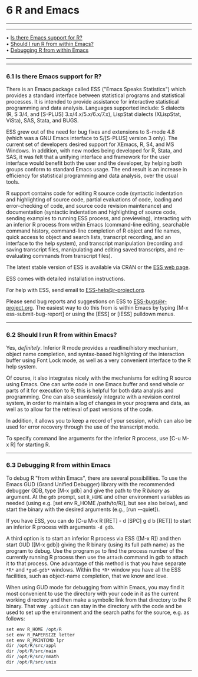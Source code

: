 # 6 R and Emacs

---

---

• [Is there Emacs support for R?](#Is-there-Emacs-support-for-R_003f)     
 • [Should I run R from within Emacs?](#Should-I-run-R-from-within-Emacs_003f)     
 • [Debugging R from within Emacs](#Debugging-R-from-within-Emacs)

---

---

### 6.1 Is there Emacs support for R?

There is an Emacs package called ESS ("Emacs Speaks Statistics") which
provides a standard interface between statistical programs and
statistical processes. It is intended to provide assistance for
interactive statistical programming and data analysis. Languages
supported include: S dialects (R, S 3/4, and [S-PLUS]
3.x/4.x/5.x/6.x/7.x), LispStat dialects (XLispStat, ViSta), SAS, Stata,
and BUGS.

ESS grew out of the need for bug fixes and extensions to S-mode 4.8
(which was a GNU Emacs interface to S/[S-PLUS] version 3 only).
The current set of developers desired support for XEmacs, R, S4, and MS
Windows. In addition, with new modes being developed for R, Stata, and
SAS, it was felt that a unifying interface and framework for the user
interface would benefit both the user and the developer, by helping both
groups conform to standard Emacs usage. The end result is an increase in
efficiency for statistical programming and data analysis, over the usual
tools.

R support contains code for editing R source code (syntactic indentation
and highlighting of source code, partial evaluations of code, loading
and error-checking of code, and source code revision maintenance) and
documentation (syntactic indentation and highlighting of source code,
sending examples to running ESS process, and previewing), interacting
with an inferior R process from within Emacs (command-line editing,
searchable command history, command-line completion of R object and file
names, quick access to object and search lists, transcript recording,
and an interface to the help system), and transcript manipulation
(recording and saving transcript files, manipulating and editing saved
transcripts, and re-evaluating commands from transcript files).

The latest stable version of ESS is available via CRAN or the [ESS web page](https://ESS.R-project.org/).

ESS comes with detailed installation instructions.

For help with ESS, send email to <ESS-help@r-project.org>.

Please send bug reports and suggestions on ESS to
<ESS-bugs@r-project.org>. The easiest way to do this from is within
Emacs by typing [M-x ess-submit-bug-report] or using the \[ESS\]
or \[iESS\] pulldown menus.

---

### 6.2 Should I run R from within Emacs?

Yes, _definitely_. Inferior R mode provides a readline/history
mechanism, object name completion, and syntax-based highlighting of the
interaction buffer using Font Lock mode, as well as a very convenient
interface to the R help system.

Of course, it also integrates nicely with the mechanisms for editing R
source using Emacs. One can write code in one Emacs buffer and send
whole or parts of it for execution to R; this is helpful for both data
analysis and programming. One can also seamlessly integrate with a
revision control system, in order to maintain a log of changes in your
programs and data, as well as to allow for the retrieval of past
versions of the code.

In addition, it allows you to keep a record of your session, which can
also be used for error recovery through the use of the transcript mode.

To specify command line arguments for the inferior R process, use [C-u
M-x R] for starting R.

---

### 6.3 Debugging R from within Emacs

To debug R "from within Emacs", there are several possibilities. To use
the Emacs GUD (Grand Unified Debugger) library with the recommended
debugger GDB, type [M-x gdb] and give the path to the R _binary_
as argument. At the `gdb` prompt, set `R_HOME` and other environment
variables as needed (using e.g. [set env R\_HOME /path/to/R/], but
see also below), and start the binary with the desired arguments (e.g.,
[run \--quiet]).

If you have ESS, you can do [C-u M-x R [RET] - d [SPC] g d b
[RET]] to start an inferior R process with arguments
`-d gdb`.

A third option is to start an inferior R process via ESS ([M-x R])
and then start GUD ([M-x gdb]) giving the R binary (using its full
path name) as the program to debug. Use the program `ps` to find the
process number of the currently running R process then use the `attach`
command in gdb to attach it to that process. One advantage of this
method is that you have separate `*R*` and `*gud-gdb*` windows. Within
the `*R*` window you have all the ESS facilities, such as object-name
completion, that we know and love.

When using GUD mode for debugging from within Emacs, you may find it
most convenient to use the directory with your code in it as the current
working directory and then make a symbolic link from that directory to
the R binary. That way `.gdbinit` can stay in the directory
with the code and be used to set up the environment and the search paths
for the source, e.g. as follows:

```r
set env R_HOME /opt/R
set env R_PAPERSIZE letter
set env R_PRINTCMD lpr
dir /opt/R/src/appl
dir /opt/R/src/main
dir /opt/R/src/nmath
dir /opt/R/src/unix
```

---
